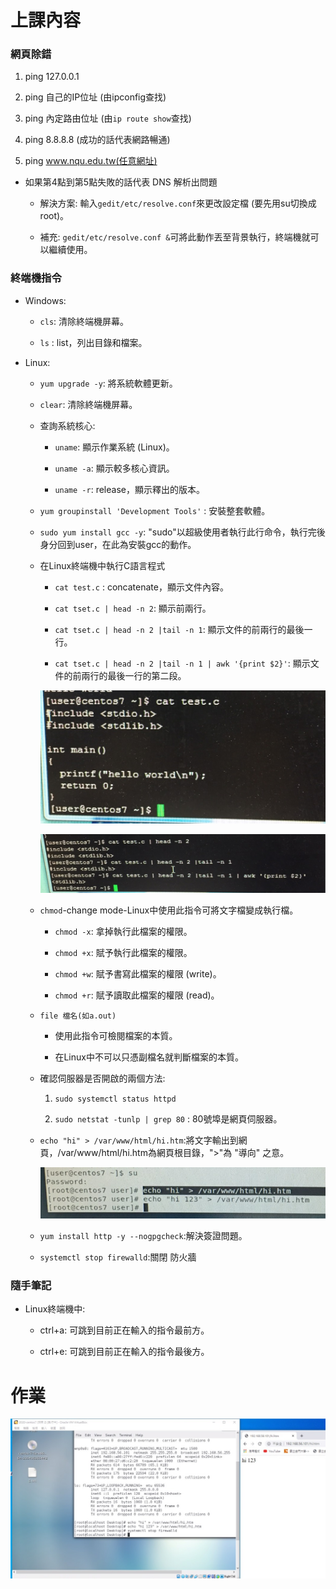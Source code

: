# 上課內容

### 網頁除錯

1. ping 127.0.0.1

2. ping 自己的IP位址 (由ipconfig查找)

3. ping 內定路由位址 (由`ip route show`查找)

4. ping 8.8.8.8 (成功的話代表網路暢通)

5. ping www.nqu.edu.tw(任意網址)

* 如果第4點到第5點失敗的話代表 DNS 解析出問題

    * 解決方案: 輸入`gedit/etc/resolve.conf`來更改設定檔 (要先用su切換成root)。
    
    * 補充: `gedit/etc/resolve.conf &`可將此動作丟至背景執行，終端機就可以繼續使用。

### 終端機指令

* Windows:

    * `cls`: 清除終端機屏幕。
    
    * `ls` : list，列出目錄和檔案。

* Linux:

    * `yum upgrade -y`: 將系統軟體更新。
    
    * `clear`: 清除終端機屏幕。
    
    * 查詢系統核心:
    
       * `uname`: 顯示作業系統 (Linux)。

       * `uname -a`: 顯示較多核心資訊。

       * `uname -r`: release，顯示釋出的版本。
    
    * `yum groupinstall 'Development Tools'` : 安裝整套軟體。
    
    * `sudo yum install gcc -y`: "sudo"以超級使用者執行此行命令，執行完後身分回到user，在此為安裝gcc的動作。
    
    * 在Linux終端機中執行C語言程式
    
      * `cat test.c` : concatenate，顯示文件內容。
      
      * `cat tset.c | head -n 2`: 顯示前兩行。
      
      * `cat tset.c | head -n 2 |tail -n 1`: 顯示文件的前兩行的最後一行。
      
      * `cat tset.c | head -n 2 |tail -n 1 | awk '{print $2}'`: 顯示文件的前兩行的最後一行的第二段。
      
      ![](https://github.com/ayd0122344/Linux-note/blob/master/%E5%9C%96%E6%AA%94/concatenate.jpg)
      
      ![](https://github.com/ayd0122344/Linux-note/blob/master/%E5%9C%96%E6%AA%94/%E5%8D%B0%E5%87%BA%E6%89%80%E8%A6%81%E7%A8%8B%E5%BC%8F%E7%A2%BC.jpg)
      
    * `chmod`-change mode-Linux中使用此指令可將文字檔變成執行檔。
      
      * `chmod -x`: 拿掉執行此檔案的權限。
      
      * `chmod +x`: 賦予執行此檔案的權限。
      
      * `chmod +w`: 賦予書寫此檔案的權限 (write)。
      
      * `chmod +r`: 賦予讀取此檔案的權限 (read)。
      
    * `file 檔名(如a.out)`
      
      * 使用此指令可檢閱檔案的本質。
    
      * 在Linux中不可以只憑副檔名就判斷檔案的本質。
      
    * 確認伺服器是否開啟的兩個方法: 
    
      1. `sudo systemctl status httpd`
      
      2. `sudo netstat -tunlp | grep 80` : 80號埠是網頁伺服器。
      
    * `echo "hi" > /var/www/html/hi.htm`:將文字輸出到網頁，/var/www/html/hi.htm為網頁根目錄，">"為 "導向" 之意。
      
      ![](https://github.com/ayd0122344/Linux-note/blob/master/%E5%9C%96%E6%AA%94/%E5%B0%87%E6%96%87%E5%AD%97%E8%BC%B8%E5%87%BA%E5%88%B0%E7%B6%B2%E9%A0%81.jpg)
      
    * `yum install http -y --nogpgcheck`:解決簽證問題。
    
    * `systemctl stop firewalld`:關閉 防火牆
    
      
### 隨手筆記

* Linux終端機中:

   * ctrl+a: 可跳到目前正在輸入的指令最前方。
   
   * ctrl+e: 可跳到目前正在輸入的指令最後方。
   
# 作業

![](https://github.com/ayd0122344/Linux-note/blob/master/%E5%9C%96%E6%AA%94/%E7%AC%AC%E4%B8%89%E5%91%A8%E7%B5%90%E6%9E%9C.jpg)
